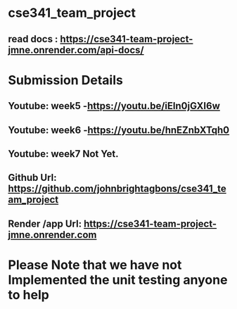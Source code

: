 # cse341_team_project

## read docs : https://cse341-team-project-jmne.onrender.com/api-docs/

# **Submission Details**

## Youtube: week5 -https://youtu.be/iEln0jGXI6w

## Youtube: week6 -https://youtu.be/hnEZnbXTqh0

## Youtube: week7 Not Yet.

## Github Url: https://github.com/johnbrightagbons/cse341_team_project

## Render /app Url: https://cse341-team-project-jmne.onrender.com

# Please Note that we have not Implemented the unit testing anyone to help